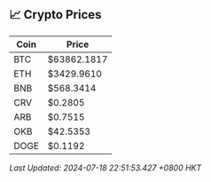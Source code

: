 ## 📈 Crypto Prices

| Coin | Price |
| ---- | ----- |
| BTC | $63862.1817 |
| ETH | $3429.9610 |
| BNB | $568.3414 |
| CRV | $0.2805 |
| ARB | $0.7515 |
| OKB | $42.5353 |
| DOGE | $0.1192 |

_Last Updated: 2024-07-18 22:51:53.427 +0800 HKT_